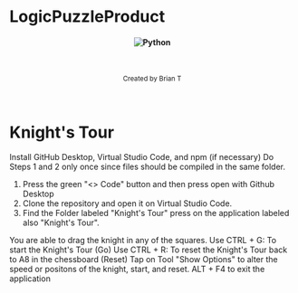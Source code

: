 # LogicPuzzleProduct

<h4 align="center"> <img src="https://camo.githubusercontent.com/c4de55ab8d55f7589f7e2dd8c1df3523e77cc3beb64126dd6a4d005a94706dfb/68747470733a2f2f696d672e736869656c64732e696f2f62616467652f507974686f6e2d332e392b2d79656c6c6f773f7374796c653d666f722d7468652d6261646765266c6f676f3d707974686f6e266c6f676f436f6c6f723d7768697465266c6162656c436f6c6f723d313031303130" alt="Python" data-canonical-src="https://img.shields.io/badge/Python-3.9+-yellow?style=for-the-badge&amp;logo=python&amp;logoColor=white&amp;labelColor=101010" style="max-width: 100%;"></h4>

<br>


<div align="center">

  <sub>Created by Brian T
</div align="center">

<br>


# Knight's Tour

Install GitHub Desktop, Virtual Studio Code, and npm (if necessary)
Do Steps 1 and 2 only once since files should be compiled in the same folder.
1. Press the green "<> Code" button and then press open with Github Desktop
2. Clone the repository and open it on Virtual Studio Code.
3. Find the Folder labeled "Knight's Tour" press on the application labeled also "Knight's Tour".

You are able to drag the knight in any of the squares. 
Use CTRL + G: To start the Knight's Tour (Go)
Use CTRL + R: To reset the Knight's Tour back to A8 in the chessboard (Reset)
Tap on Tool "Show Options" to alter the speed or positons of the knight, start, and reset.
ALT + F4 to exit the application


